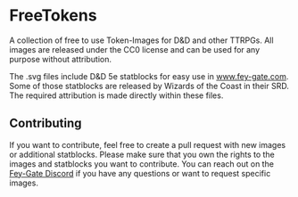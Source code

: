 # FreeTokens
A collection of free to use Token-Images for D&amp;D and other TTRPGs. All images are released under the CC0 license and
can be used for any purpose without attribution. 

The .svg files include D&D 5e statblocks for easy use in www.fey-gate.com.
Some of those statblocks are released by Wizards of the Coast in their SRD. The required attribution is made
directly within these files.

## Contributing
If you want to contribute, feel free to create a pull request with new images or additional statblocks. Please make sure
that you own the rights to the images and statblocks you want to contribute.
You can reach out on the [Fey-Gate Discord](https://discord.gg/CDhtnhAzWE) if you have any questions or want to request
specific images.
